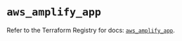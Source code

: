 # `aws_amplify_app`

Refer to the Terraform Registry for docs: [`aws_amplify_app`](https://registry.terraform.io/providers/hashicorp/aws/6.3.0/docs/resources/amplify_app).
